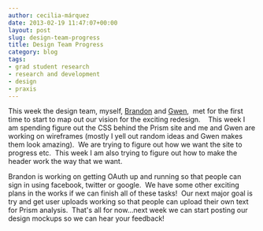 ```yaml
---
author: cecilia-márquez
date: 2013-02-19 11:47:07+00:00
layout: post
slug: design-team-progress
title: Design Team Progress
category: blog
tags:
- grad student research
- research and development
- design
- praxis
---
```


This week the design team, myself, [Brandon](https://scholarslab.org/author/bmw9t/) and [Gwen](https://scholarslab.org/people/gwen-nally/),  met for the first time to start to map out our vision for the exciting redesign.    This week I am spending figure out the CSS behind the Prism site and me and Gwen are working on wireframes (mostly I yell out random ideas and Gwen makes them look amazing).  We are trying to figure out how we want the site to progress etc.  This week I am also trying to figure out how to make the header work the way that we want.

Brandon is working on getting OAuth up and running so that people can sign in using facebook, twitter or google.  We have some other exciting plans in the works if we can finish all of these tasks!  Our next major goal is try and get user uploads working so that people can upload their own text for Prism analysis.  That's all for now...next week we can start posting our design mockups so we can hear your feedback!
